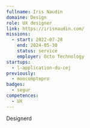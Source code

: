 ```yaml
---
fullname: Iris Naudin
domaine: Design
role: UX designer
link: https://irisnaudin.com/
missions:
  - start: 2022-07-28
    end: 2024-05-30
    status: service
    employer: Octo Technology
startups:
  - l-application-du-cej
previously:
  - moncomptepro
badges:
  - segur
competences:
  - UX
---
```

Designerd